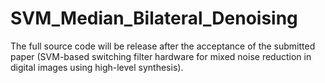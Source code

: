 # SVM_Median_Bilateral_Denoising

The full source code will be release after the acceptance of the submitted paper (SVM-based switching filter hardware for mixed noise reduction in digital images using high-level synthesis).
